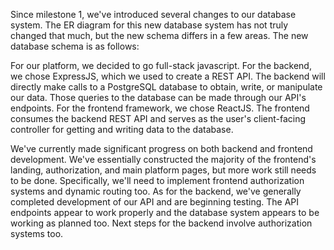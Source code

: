 Since milestone 1, we've introduced several changes to our database system. The ER diagram for this new database system has not truly changed that much, but the new schema differs in a few areas. The new database schema is as follows:

For our platform, we decided to go full-stack javascript. For the backend, we chose ExpressJS, which we used to create a REST API. The backend will directly make calls to a PostgreSQL database to obtain, write, or manipulate our data. Those queries to the database can be made through our API's endpoints. For the frontend framework, we chose ReactJS. The frontend consumes the backend REST API and serves as the user's client-facing controller for getting and writing data to the database.

We've currently made significant progress on both backend and frontend development. We've essentially constructed the majority of the frontend's landing, authorization, and main platform pages, but more work still needs to be done. Specifically, we'll need to implement frontend authorization systems and dynamic routing too. As for the backend, we've generally completed development of our API and are beginning testing. The API endpoints appear to work properly and the database system appears to be working as planned too. Next steps for the backend involve authorization systems too.

